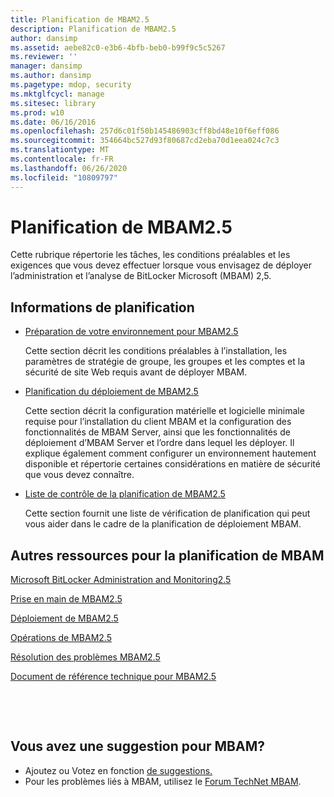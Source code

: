 ```yaml
---
title: Planification de MBAM2.5
description: Planification de MBAM2.5
author: dansimp
ms.assetid: aebe82c0-e3b6-4bfb-beb0-b99f9c5c5267
ms.reviewer: ''
manager: dansimp
ms.author: dansimp
ms.pagetype: mdop, security
ms.mktglfcycl: manage
ms.sitesec: library
ms.prod: w10
ms.date: 06/16/2016
ms.openlocfilehash: 257d6c01f50b145486903cff8bd48e10f6eff086
ms.sourcegitcommit: 354664bc527d93f80687cd2eba70d1eea024c7c3
ms.translationtype: MT
ms.contentlocale: fr-FR
ms.lasthandoff: 06/26/2020
ms.locfileid: "10809797"
---
```

# Planification de MBAM2.5


Cette rubrique répertorie les tâches, les conditions préalables et les exigences que vous devez effectuer lorsque vous envisagez de déployer l’administration et l’analyse de BitLocker Microsoft (MBAM) 2,5.

## Informations de planification


-   [Préparation de votre environnement pour MBAM2.5](preparing-your-environment-for-mbam-25.md)

    Cette section décrit les conditions préalables à l’installation, les paramètres de stratégie de groupe, les groupes et les comptes et la sécurité de site Web requis avant de déployer MBAM.

-   [Planification du déploiement de MBAM2.5](planning-to-deploy-mbam-25.md)

    Cette section décrit la configuration matérielle et logicielle minimale requise pour l’installation du client MBAM et la configuration des fonctionnalités de MBAM Server, ainsi que les fonctionnalités de déploiement d’MBAM Server et l’ordre dans lequel les déployer. Il explique également comment configurer un environnement hautement disponible et répertorie certaines considérations en matière de sécurité que vous devez connaître.

-   [Liste de contrôle de la planification de MBAM2.5](mbam-25-planning-checklist.md)

    Cette section fournit une liste de vérification de planification qui peut vous aider dans le cadre de la planification de déploiement MBAM.

## <a href="" id="other-resources-for-planning-for-mbam-"></a>Autres ressources pour la planification de MBAM


[Microsoft BitLocker Administration and Monitoring2.5](index.md)

[Prise en main de MBAM2.5](getting-started-with-mbam-25.md)

[Déploiement de MBAM2.5](deploying-mbam-25.md)

[Opérations de MBAM2.5](operations-for-mbam-25.md)

[Résolution des problèmes MBAM2.5](troubleshooting-mbam-25.md)

[Document de référence technique pour MBAM2.5](technical-reference-for-mbam-25.md)



 

 
## Vous avez une suggestion pour MBAM?
- Ajoutez ou Votez en fonction [de suggestions.](http://mbam.uservoice.com/forums/268571-microsoft-bitlocker-administration-and-monitoring) 
- Pour les problèmes liés à MBAM, utilisez le [Forum TechNet MBAM](https://social.technet.microsoft.com/Forums/home?forum=mdopmbam).




